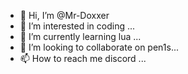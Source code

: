 - 👋 Hi, I’m @Mr-Doxxer
- 👀 I’m interested in coding ...
- 🌱 I’m currently learning lua ...
- 💞️ I’m looking to collaborate on pen1s...
- 📫 How to reach me discord ...

<!---
Mr-Doxxer/Mr-Doxxer is a ✨ special ✨ repository because its `README.md` (this file) appears on your GitHub profile.
You can click the Preview link to take a look at your changes.
--->
